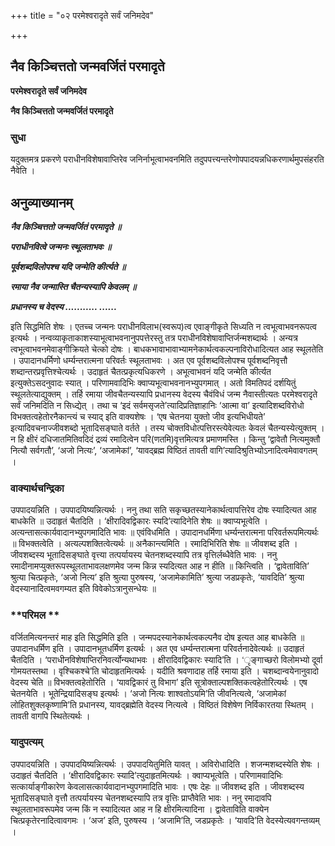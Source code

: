 +++
title = "०२ परमेश्वरादृते सर्वं जनिमदेव"

+++


## नैव किञ्चित्ततो जन्मवर्जितं परमादृते

**परमेश्वरादृते सर्वं जनिमदेव**

**नैव किञ्चित्ततो जन्मवर्जितं परमादृते**

### **सुधा**

यदुक्तमत्र प्रकरणे पराधीनविशेषावाप्तिरेव जनिर्नाभूत्वाभवनमिति तदुपपत्त्यन्तरेणोपपादयन्नधिकरणार्थमुपसंहरति नैवेति ।

## **अनुव्याख्यानम्**

***नैव किञ्चित्ततो जन्मवर्जितं परमादृते ॥***

***पराधीनवित्वे जन्मनः स्थूलताभवः ॥***

***पूर्वशब्दविलोपश्च यदि जन्मेति कीर्त्यते ॥***

***रमाया नैव जन्मास्ति चैतन्यस्यापि केवलम् ॥***

***प्रधानस्य च वेदस्य ........... ......***

इति सिद्धमिति शेषः । एतच्च जन्मनः पराधीनविलाभ(स्वरूप)त्व एवाङ्गीकृते सिध्यति न त्वभूत्वाभवनरूपत्व इत्यर्थः । नन्वव्याकृताकाशस्याभूत्वाभवनानुपपत्तेरस्तु तत्र पराधीनविशेषावाप्तिर्जन्मशब्दार्थः । अन्यत्र त्वभूत्वाभवनमेवाङ्गीक्रियते चेत्को दोषः । बाधकभावाभावाभ्यामनेकार्थत्वकल्पनाविरोधादित्यत आह स्थूलतेति । उपादानधर्मिणो धर्म्यन्तरात्मना परिवर्तः स्थूलताभवः । अत एव पूर्वशब्दविलोपश्च पूर्वशब्दनिवृत्तौ शब्दान्तरप्रवृत्तिश्चेत्यर्थः । उदाहृतं चैतत्प्रकृत्यधिकरणे । अभूत्वाभवनं यदि जन्मेति कीर्त्यत इत्युक्तेऽसदनुवादः स्यात् । परिणामवादिभिः क्वाप्यभूत्वाभवनानभ्युपगमात् । अतो विमतिपदं दर्शयितुं स्थूलतेत्याद्युक्तम् । तर्हि रमाया जीवचैतन्यस्यापि प्रधानस्य वेदस्य चैवंविधं जन्म नैवास्तीत्यतः परमेश्वरादृते सर्वं जनिमदिति न सिध्द्येत् । तथा च ‘इदं सर्वमसृजते’त्यादिप्रतिज्ञाहानिः ‘आत्मा वा’ इत्यादिशब्दविरोधो विभक्तत्वहेतोरनैकान्त्यं च स्याद् इति वाक्यशेषः । ‘एष चेतनया युक्तो जीव इत्यभिधीयते’ इत्यादिवचनाज्जीवशब्दो भूतादिसङ्घाते वर्तते । तस्य चोक्तविधोत्पत्तिरस्त्येवेत्यतः केवलं चैतन्यस्येत्युक्तम् । न हि क्षीरं दधिजातमितिवदिदं द्रव्यं रमादित्वेन परि(णतमि)वृत्तमित्यत्र प्रमाणमस्ति । किन्तु ‘द्वावेतौ नित्यमुक्तौ नित्यौ सर्वगतौ’, ‘अजो नित्यः’, ‘अजामेकां’, ‘यावद्ब्रह्म विष्ठितं तावती वागि’त्यादिश्रुतिभ्योऽनादित्वमेवावगतम् ।

### **वाक्यार्थचन्द्रिका**

उपपादयन्निति । उपपादयिष्यन्नित्यर्थः । ननु तथा सति सकृच्छतस्यानेकार्थत्वापत्तिरेव दोषः स्यादित्यत आह बाधकेति ॥ उदाहृतं चैतदिति । ‘क्षीरादिवद्विकारः स्यदि’त्यादिनेति शेषः ॥ क्वाप्यभूत्वेति । अत्यन्तासत्कार्यवादानभ्युपगमादिति भावः ॥ एवंविधमिति । उपादानधर्मिणा धर्म्यन्तरात्मना परिवर्तरूपमित्यर्थः ॥ विभक्तत्वेति । अत्यल्पशक्तित्वेत्यर्थः ॥ अनैकान्त्यमिति । रमादिभिरिति शेषः ॥ जीवशब्द इति । जीवशब्दस्य भूतादिसङ्घाते वृत्त्या तत्पर्यायस्य चेतनशब्दस्यापि तत्र वृत्तिर्लब्धैवेति भावः । ननु रमादीनामप्युक्तरूपस्थूलताभावलक्षणमेव जन्म किन्न स्यदित्यत आह न हीति ॥ किन्त्विति । ‘द्वावेताविति’ श्रुत्या चित्प्रकृतेः, ‘अजो नित्य’ इति श्रुत्या पुरुषस्य, ‘अजामेकामिति’ श्रुत्या जडप्रकृतेः, ‘यावदिति’ श्रुत्या वेदस्यानादित्वमवगम्यत इति विवेकोऽत्रानुसन्धेयः ॥

### **परिमल **

वर्जितमित्यनन्तरं माह इति सिद्धमिति इति । जन्मपदस्यानेकार्थत्वकल्पनैव दोष इत्यत आह बाधकेति ॥ उपादानधर्मिण इति । उपादानभूतधर्मिण इत्यर्थः । अत एव धर्म्यन्तरात्मना परिवर्तनादेवेत्यर्थः ॥ उदाहृतं चैतदिति । ‘पराधीनविशेषाप्तिरनिवर्त्योन्यथाभवः । क्षीरादिवद्विकारः स्यादि’ति । ‘ृङ्गाच्छरो विलोमभ्यो दूर्वा गोमयतस्तथा । वृश्चिकश्चे’ति चोदाहृतमित्यर्थः । यदीति श्रवणादाह तर्हि रमाया इति । चशब्दान्वयेनानुवादो वेदस्य चेति ॥ विभक्तत्वहेतोरिति । ‘यावद्विकारं तु विभाग’ इति सूत्रोक्ताल्पशक्तिकत्वहेतोरित्यर्थः । एष चेतनयेति । भूतेन्द्रियादिसङ्घ इत्यर्थः । ‘अजो नित्यः शाश्वतोऽयमि’ति जीवनित्यत्वे, ‘अजामेकां लोहितशुक्लकृष्णामि’ति प्रधानस्य, यावद्ब्रह्मेति वेदस्य नित्यत्वे । विष्ठितं विशेषेण निर्विकारतया स्थितम् । तावती वागपि स्थितेत्यर्थः ।

### **यादुपत्यम्**

उपपादयन्निति । उपपादयिष्यन्नित्यर्थः । उपपादयितुमिति यावत् । अविरोधादिति । शजन्मशब्दस्येति शेषः । उदाहृतं चैतदिति । ‘क्षीरादिवद्विकारः स्यादि’त्युदाहृतमित्यर्थः । क्वाप्यभूत्वेति । परिणामवादिभिः सत्कार्याङ्गीकारेण केवलासत्कार्यवादानभ्युपगमादिति भावः । एषः देहः ॥ जीवशब्द इति । जीवशब्दस्य भूतादिसङ्घाते वृत्तौ तत्पर्यायस्य चेतनशब्दस्यापि तत्र वृत्तिः प्राप्तैवेति भावः । ननु रमादावपि स्थूलताभावरूपमेव जन्म किं न स्यादित्यत आह न हि क्षीरमित्यादिना । द्वावेताविति वाक्येन चित्प्रकृतेरनादित्वावगमः । ‘अज’ इति, पुरुषस्य । ‘अजामि’ति, जडप्रकृतेः । ‘यावदि’ति वेदस्येत्यवगन्तव्यम् ।

